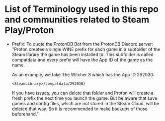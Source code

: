 # List of Terminology used in this repo and communities related to Steam Play/Proton

- Prefix:
  To quote the ProtonDB Bot from the ProtonDB Discord server:
  "Proton creates a single WINE prefix for each game in a subfolder of the Steam library the game has been installed to. This subfolder is called compatdata and every prefix will have the App ID of the game as the name.

  As an example, we take The Witcher 3 which has the App ID 292030:

  `<SteamLibrary>/compatdata/292030/`

  If you have issues, you can delete that folder and Proton will create a fresh prefix the next time you launch the game.
  But be aware that save games and config files, which are not stored in the Steam Cloud, will be deleted that way. So it is recommended to make backups of those beforehand."
